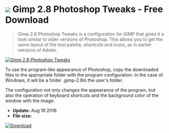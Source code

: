 # ![](https://cdn.softexe.net/static/icon/b/gimp-2.8-photoshop-tweaks-11394.png) Gimp 2.8 Photoshop Tweaks  - Free Download

> Gimp 2.8 Photoshop Tweaks is a configuration for GIMP that gives it a look similar to older versions of Photoshop. This allows you to get the same layout of the tool palette, shortcuts and icons, as in earlier versions of Adobe.

[![Gimp 2.8 Photoshop Tweaks](https:https://tse2.mm.bing.net/th?id=OIP.8Oq3tyegja8-DuWGKF8NvgHaFa&pid=Api)](https://softexe.net/win/multimedia/image-viewer/gimp-2.8-photoshop-tweaks:ppcad.html)

To use the program-like appearance of Photoshop, copy the downloaded files to the appropriate folder with the program configuration. In the case of Windows, it will be a folder .gimp-2.8in the user's folder. 
 
 
 The configuration not only changes the appearance of the program, but also the operation of keyboard shortcuts and the background color of the window with the image.


- **Update:** Aug 18 2016
- **File size:** 

[![Download](https://cdn.softexe.net/static/img/download.png)](https://softexe.net/win/multimedia/image-viewer/gimp-2.8-photoshop-tweaks:ppcad.html)

